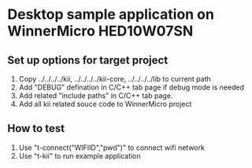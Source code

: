 # Desktop sample application on WinnerMicro HED10W07SN

## Set up options for target project
1. Copy ../../../../kii, ../../../../kii-core, ../../../../lib to current path
2. Add "DEBUG" defination in C/C++ tab  page if debug mode is needed
3. Add related "include paths" in C/C++ tab  page.
4. Add all kii related souce code to WinnerMicro project

## How to test
1. Use "t-connect("WIFIID","pwd")" to connect wifi network
2. Use "t-kii" to run example application
